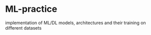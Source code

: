 # ML-practice
implementation of ML/DL models, architectures and their training on different datasets
